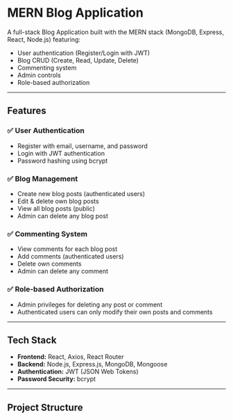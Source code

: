 # MERN Blog Application

A full-stack Blog Application built with the MERN stack (MongoDB, Express, React, Node.js) featuring:

- User authentication (Register/Login with JWT)
- Blog CRUD (Create, Read, Update, Delete)
- Commenting system
- Admin controls
- Role-based authorization

---

## Features

### ✅ User Authentication
- Register with email, username, and password
- Login with JWT authentication
- Password hashing using bcrypt

### ✅ Blog Management
- Create new blog posts (authenticated users)
- Edit & delete own blog posts
- View all blog posts (public)
- Admin can delete any blog post

### ✅ Commenting System
- View comments for each blog post
- Add comments (authenticated users)
- Delete own comments
- Admin can delete any comment

### ✅ Role-based Authorization
- Admin privileges for deleting any post or comment
- Authenticated users can only modify their own posts and comments

---

## Tech Stack

- **Frontend:** React, Axios, React Router
- **Backend:** Node.js, Express.js, MongoDB, Mongoose
- **Authentication:** JWT (JSON Web Tokens)
- **Password Security:** bcrypt

---

## Project Structure

